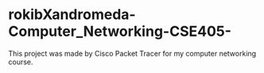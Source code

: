# rokibXandromeda-Computer_Networking-CSE405-
This project was made by Cisco Packet Tracer for my computer networking course. 
